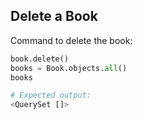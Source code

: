 ## Delete a Book

Command to delete the book:
```python
book.delete()
books = Book.objects.all()
books

# Expected output:
<QuerySet []>